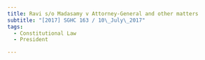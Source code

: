 ```yaml
---
title: Ravi s/o Madasamy v Attorney-General and other matters 
subtitle: "[2017] SGHC 163 / 10\_July\_2017"
tags:
  - Constitutional Law
  - President

---
```



